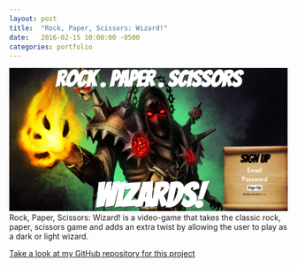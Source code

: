 ```yaml
---
layout: post
title:  "Rock, Paper, Scissors: Wizard!"
date:   2016-02-15 10:00:00 -0500
categories: portfolio
---
```


<img src="/images/rpsw.png" class="fit image">Rock, Paper, Scissors: Wizard! is a video-game that takes the classic rock, paper, scissors game and adds an extra twist by allowing the user to play as a dark or light wizard.

[Take a look at my GitHub repository for this project](https://github.com/MichaelManwaring/rock_paper_wizard )

